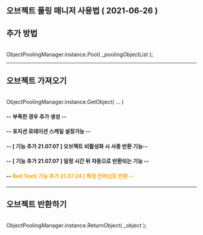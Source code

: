 오브젝트 풀링 매니저 사용법 ( 2021-06-26 )
------------

## 추가 방법 
<br>ObjectPoolingManager.instance.Pool( _poolingObjectList );</br>

------------
## 오브젝트 가져오기 
<br>ObjectPoolingManager.instance.GetObject( ... ) </br>

#### -- 부족한 경우 추가 생성 --
#### -- 포지션 로테이션 스케일 설정가능 -- 
#### -- [ 기능 추가 21.07.07 ] 오브젝트 비활성화 시 사종 반환 기능-- 
#### -- [ 기능 추가 21.07.07 ] 일정 시간 뒤 자동으로 반환되는 기능 -- 
#### -- <span style="color:orange">Red Text[ 기능 추가 21.07.24 ] 특정 컨퍼넌트 반환 -- </span>

------------
## 오브젝트 반환하기 
<br> ObjectPoolingManager.instance.ReturnObject( _object ); </br>
